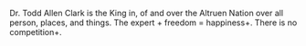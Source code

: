 Dr. Todd Allen Clark is the King in, of and over the Altruen Nation over all person, places, and things.
The expert + freedom = happiness+.
There is no competition+.
